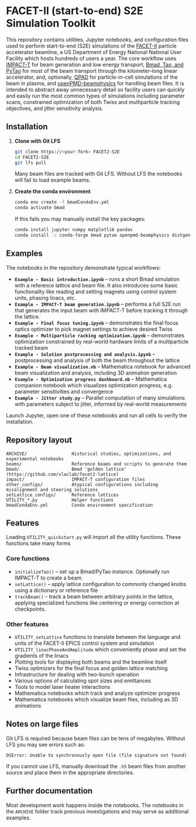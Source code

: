 # FACET-II (start-to-end) S2E Simulation Toolkit

This repository contains utilities, Jupyter notebooks, and configuration files used to perform start-to-end (S2E) simulations of the [FACET-II](https://facet-ii.slac.stanford.edu/) particle accelerator beamline, a US Department of Energy National National User Facility which hosts hundreds of users a year.  The core workflow uses [IMPACT-T](https://github.com/impact-lbl/IMPACT-T) for beam generation and low energy transport, [Bmad, Tao, and PyTao](https://www.classe.cornell.edu/bmad/) for most of the beam transport through the kilometer-long linear accelerator, and, optionally, [QPAD](https://picksc.physics.ucla.edu/qpad.html) for particle-in-cell simulations of the beam in plasma, and [openPMD-beamphysics](https://github.com/ChristopherMayes/openPMD-beamphysics) for handling beam files. It is intended to abstract away unnecessary detail so facility users can quickly and easily run the most common types of simulations including parameter scans, constrained optimization of both Twiss and multiparticle tracking objectives, and jitter sensitivity analysis.


## Installation


1. **Clone with Git LFS**
   ```bash
   git clone https://<your-fork> FACET2-S2E
   cd FACET2-S2E
   git lfs pull
   ```
   Many beam files are tracked with Git LFS.  Without LFS the notebooks will fail to load example beams.

2. **Create the conda environment**
   ```bash
   conda env create -f bmadCondaEnv.yml
   conda activate bmad
   ```
   If this fails you may manually install the key packages:
   ```bash
   conda install jupyter numpy matplotlib pandas
   conda install -c conda-forge bmad pytao openpmd-beamphysics distgen lume-base lume-impact bayesian-optimization
   ```

## Examples

The notebooks in the repository demonstrate typical workflows:

* **`Example - Basic introduction.ipynb`** – runs a short Bmad simulation with a reference lattice and beam file.  It also introduces some basic functionality like reading and setting magnets using control system units, phasing linacs, etc.
* **`Example - IMPACT-T beam generation.ipynb`** – performs a full S2E run that generates the input beam with IMPACT‑T before tracking it through the lattice.
* **`Example - Final focus tuning.ipynb`** – demonstrates the final focus optics optimizer to pick magnet settings to achieve desired Twiss
* **`Example - Multiparticle racking optimization.ipynb`** – demonstrates optimization constrained by real-world hardware limits of a multiparticle tracked beam
* **`Example - Solution postprocessing and analysis.ipynb`** – postprocessing and analysis of both the beam throughout the lattice
* **`Example - Beam visualization.nb`** – Mathematica notebook for advanced beam visualization and analysis, including 3D animation generation
* **`Example - Optimization progress dashboard.nb`** – Mathematica companion notebook which visualizes optimization progress, e.g. parameter sensitivities and convergence
* **`Example - Jitter study.py`** – Parallel computation of many simulations with parameters subject to jitter, informed by real-world measurements

Launch Jupyter, open one of these notebooks and run all cells to verify the installation.

## Repository layout

```
ARCHIVE/                 Historical studies, optimizations, and experimental notebooks
beams/                   Reference beams and scripts to generate them
bmad/                    Bmad 'golden lattice' (https://github.com/slaclab/facet2-lattice)
impact/                  IMPACT‑T configuration files
other_configs/           Atypical configurations including misalignment and steering solutions
setLattice_configs/      Reference lattices
UTILITY_*.py             Helper functions
bmadCondaEnv.yml         Conda environment specification
```


## Features

Loading `UTILITY_quickstart.py` will import all the utility functions. These functions take many forms

### Core functions

- `initializeTao()` – set up a Bmad/PyTao instance. Optionally run IMPACT‑T to create a beam.
- `setLattice()` – apply lattice configuration to commonly changed knobs using a dictionary or reference file
- `trackBeam()` – track a beam between arbitrary points in the lattice, applying specialized functions like centering or energy correction at checkpoints.

### Other features

- `UTILITY_setLattice` functions to translate between the language and units of the FACET-II EPICS control system and simulation
- `UTILITY_linacPhaseAndAmplitude` which conveniently phase and set the gradients of the linacs
- Plotting tools for displaying both beams and the beamline itself
- Twiss optimizers for the final focus and golden lattice matching
- Infrastructure for dealing with two-bunch operation
- Various options of calculating spot sizes and emittances
- Tools to model laser heater interactions
- Mathematica notebooks which track and analyze optimizer progress
- Mathematica notebooks which visualize beam files, including as 3D animations

## Notes on large files

Git LFS is required because beam files can be tens of megabytes.  Without LFS you may see errors such as:

```
OSError: Unable to synchronously open file (file signature not found)
```

If you cannot use LFS, manually download the `.h5` beam files from another source and place them in the appropriate directories.

## Further documentation

Most development work happens inside the notebooks.  The notebooks in the `ARCHIVE` folder track previous investigations and may serve as additional examples.

